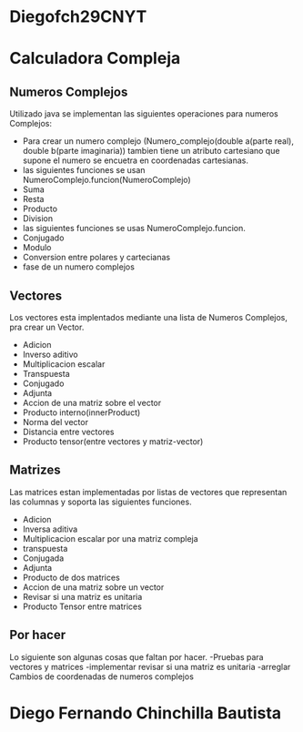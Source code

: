 # Diegofch29CNYT

# Calculadora Compleja

## Numeros Complejos
Utilizado java se implementan las siguientes operaciones para numeros Complejos:
 - Para crear un numero complejo (Numero_complejo(double a(parte real), double b(parte imaginaria)) tambien tiene un atributo cartesiano que supone el numero se encuetra en coordenadas cartesianas.
 - las siguientes funciones se usan NumeroComplejo.funcion(NumeroComplejo)
 - Suma
 - Resta
 - Producto
 - Division
 - las siguientes funciones se usas NumeroComplejo.funcion.
 - Conjugado
 - Modulo
 - Conversion entre polares y cartecianas
 - fase de un numero complejos

## Vectores
Los vectores esta implentados mediante una lista de Numeros Complejos, pra crear un Vector.
 - Adicion
 - Inverso aditivo
 - Multiplicacion escalar
 - Transpuesta
 - Conjugado
 - Adjunta
 - Accion de una matriz sobre el vector
 - Producto interno(innerProduct)
 - Norma del vector
 - Distancia entre vectores
 - Producto tensor(entre vectores y matriz-vector)

## Matrizes
Las matrices estan implementadas por listas de vectores que representan las columnas y soporta las siguientes funciones.
- Adicion
- Inversa aditiva
- Multiplicacion escalar por una matriz compleja
- transpuesta 
- Conjugada
- Adjunta
- Producto de dos matrices
- Accion de una matriz sobre un vector
- Revisar si una matriz es unitaria
- Producto Tensor entre matrices
## Por hacer
Lo siguiente son algunas cosas que faltan por hacer.
-Pruebas para vectores y matrices
-implementar revisar si una matriz es unitaria
-arreglar Cambios de coordenadas de numeros complejos


   
   # Diego Fernando Chinchilla Bautista 
